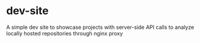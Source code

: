 # dev-site
A simple dev site to showcase projects with server-side API calls to analyze locally hosted repositories through nginx proxy
